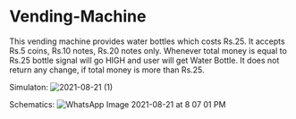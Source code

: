 # Vending-Machine
This vending machine provides water bottles which costs Rs.25. It accepts Rs.5 coins, Rs.10 notes, Rs.20 notes only. Whenever total money is equal to Rs.25 bottle signal will go HIGH and user will get Water Bottle. It does not return any change, if total money is more than Rs.25.

Simulaton:
![2021-08-21 (1)](https://user-images.githubusercontent.com/69066316/130328485-cf312fc6-c7f7-4720-8bc9-a7b3e4961dd3.png)

Schematics:
![WhatsApp Image 2021-08-21 at 8 07 01 PM](https://user-images.githubusercontent.com/69066316/130328487-47d5c8bc-3f06-4097-aab6-f38dcc0f35f0.jpeg)
